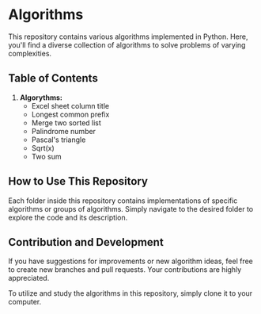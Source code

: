 # Algorithms

This repository contains various algorithms implemented in Python. Here, you'll find a diverse collection of algorithms to solve problems of varying complexities.

## Table of Contents

1. **Algorythms:**
   - Excel sheet column title
   - Longest common prefix
   - Merge two sorted list
   - Palindrome number
   - Pascal's triangle
   - Sqrt(x)
   - Two sum

## How to Use This Repository

Each folder inside this repository contains implementations of specific algorithms or groups of algorithms. Simply navigate to the desired folder to explore the code and its description.

## Contribution and Development

If you have suggestions for improvements or new algorithm ideas, feel free to create new branches and pull requests. Your contributions are highly appreciated.

To utilize and study the algorithms in this repository, simply clone it to your computer.

